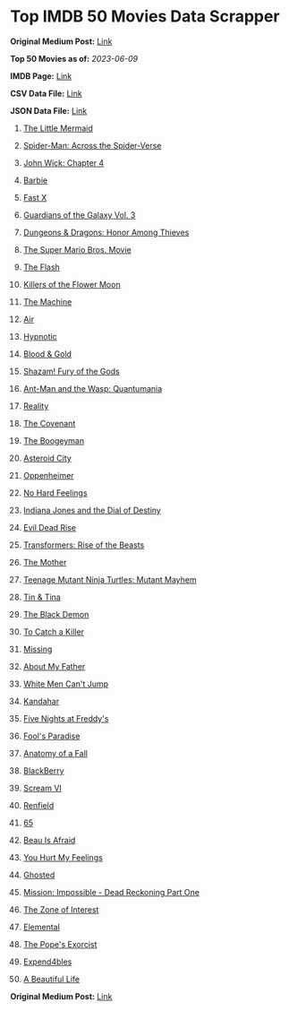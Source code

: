 # Top IMDB 50 Movies Data Scrapper

**Original Medium Post:** [Link](https://medium.com/@nishantsahoo/which-movie-should-i-watch-5c83a3c0f5b1) 

**Top 50 Movies as of:** _2023-06-09_

**IMDB Page:** [Link](http://www.imdb.com/search/title?release_date=2023,2023&title_type=feature)

**CSV Data File:** [Link](/Data/data.csv)

**JSON Data File:** [Link](/Data/data.json)

1. [The Little Mermaid](https://www.imdb.com/title/tt5971474/?ref_=adv_li_tt)

2. [Spider-Man: Across the Spider-Verse](https://www.imdb.com/title/tt9362722/?ref_=adv_li_tt)

3. [John Wick: Chapter 4](https://www.imdb.com/title/tt10366206/?ref_=adv_li_tt)

4. [Barbie](https://www.imdb.com/title/tt1517268/?ref_=adv_li_tt)

5. [Fast X](https://www.imdb.com/title/tt5433140/?ref_=adv_li_tt)

6. [Guardians of the Galaxy Vol. 3](https://www.imdb.com/title/tt6791350/?ref_=adv_li_tt)

7. [Dungeons & Dragons: Honor Among Thieves](https://www.imdb.com/title/tt2906216/?ref_=adv_li_tt)

8. [The Super Mario Bros. Movie](https://www.imdb.com/title/tt6718170/?ref_=adv_li_tt)

9. [The Flash](https://www.imdb.com/title/tt0439572/?ref_=adv_li_tt)

10. [Killers of the Flower Moon](https://www.imdb.com/title/tt5537002/?ref_=adv_li_tt)

11. [The Machine](https://www.imdb.com/title/tt11040844/?ref_=adv_li_tt)

12. [Air](https://www.imdb.com/title/tt16419074/?ref_=adv_li_tt)

13. [Hypnotic](https://www.imdb.com/title/tt8080204/?ref_=adv_li_tt)

14. [Blood & Gold](https://www.imdb.com/title/tt18073328/?ref_=adv_li_tt)

15. [Shazam! Fury of the Gods](https://www.imdb.com/title/tt10151854/?ref_=adv_li_tt)

16. [Ant-Man and the Wasp: Quantumania](https://www.imdb.com/title/tt10954600/?ref_=adv_li_tt)

17. [Reality](https://www.imdb.com/title/tt24068064/?ref_=adv_li_tt)

18. [The Covenant](https://www.imdb.com/title/tt4873118/?ref_=adv_li_tt)

19. [The Boogeyman](https://www.imdb.com/title/tt3427252/?ref_=adv_li_tt)

20. [Asteroid City](https://www.imdb.com/title/tt14230388/?ref_=adv_li_tt)

21. [Oppenheimer](https://www.imdb.com/title/tt15398776/?ref_=adv_li_tt)

22. [No Hard Feelings](https://www.imdb.com/title/tt15671028/?ref_=adv_li_tt)

23. [Indiana Jones and the Dial of Destiny](https://www.imdb.com/title/tt1462764/?ref_=adv_li_tt)

24. [Evil Dead Rise](https://www.imdb.com/title/tt13345606/?ref_=adv_li_tt)

25. [Transformers: Rise of the Beasts](https://www.imdb.com/title/tt5090568/?ref_=adv_li_tt)

26. [The Mother](https://www.imdb.com/title/tt6968614/?ref_=adv_li_tt)

27. [Teenage Mutant Ninja Turtles: Mutant Mayhem](https://www.imdb.com/title/tt8589698/?ref_=adv_li_tt)

28. [Tin & Tina](https://www.imdb.com/title/tt7354440/?ref_=adv_li_tt)

29. [The Black Demon](https://www.imdb.com/title/tt10279472/?ref_=adv_li_tt)

30. [To Catch a Killer](https://www.imdb.com/title/tt10275534/?ref_=adv_li_tt)

31. [Missing](https://www.imdb.com/title/tt10855768/?ref_=adv_li_tt)

32. [About My Father](https://www.imdb.com/title/tt8373206/?ref_=adv_li_tt)

33. [White Men Can't Jump](https://www.imdb.com/title/tt6436620/?ref_=adv_li_tt)

34. [Kandahar](https://www.imdb.com/title/tt5761544/?ref_=adv_li_tt)

35. [Five Nights at Freddy's](https://www.imdb.com/title/tt4589218/?ref_=adv_li_tt)

36. [Fool's Paradise](https://www.imdb.com/title/tt9013340/?ref_=adv_li_tt)

37. [Anatomy of a Fall](https://www.imdb.com/title/tt17009710/?ref_=adv_li_tt)

38. [BlackBerry](https://www.imdb.com/title/tt21867434/?ref_=adv_li_tt)

39. [Scream VI](https://www.imdb.com/title/tt17663992/?ref_=adv_li_tt)

40. [Renfield](https://www.imdb.com/title/tt11358390/?ref_=adv_li_tt)

41. [65](https://www.imdb.com/title/tt12261776/?ref_=adv_li_tt)

42. [Beau Is Afraid](https://www.imdb.com/title/tt13521006/?ref_=adv_li_tt)

43. [You Hurt My Feelings](https://www.imdb.com/title/tt15771916/?ref_=adv_li_tt)

44. [Ghosted](https://www.imdb.com/title/tt15326988/?ref_=adv_li_tt)

45. [Mission: Impossible - Dead Reckoning Part One](https://www.imdb.com/title/tt9603212/?ref_=adv_li_tt)

46. [The Zone of Interest](https://www.imdb.com/title/tt7160372/?ref_=adv_li_tt)

47. [Elemental](https://www.imdb.com/title/tt15789038/?ref_=adv_li_tt)

48. [The Pope's Exorcist](https://www.imdb.com/title/tt13375076/?ref_=adv_li_tt)

49. [Expend4bles](https://www.imdb.com/title/tt3291150/?ref_=adv_li_tt)

50. [A Beautiful Life](https://www.imdb.com/title/tt15282148/?ref_=adv_li_tt)

**Original Medium Post:** [Link](https://medium.com/@nishantsahoo/which-movie-should-i-watch-5c83a3c0f5b1) 
